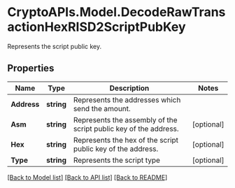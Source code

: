 # CryptoAPIs.Model.DecodeRawTransactionHexRISD2ScriptPubKey
Represents the script public key.

## Properties

Name | Type | Description | Notes
------------ | ------------- | ------------- | -------------
**Address** | **string** | Represents the addresses which send the amount. | 
**Asm** | **string** | Represents the assembly of the script public key of the address. | [optional] 
**Hex** | **string** | Represents the hex of the script public key of the address. | [optional] 
**Type** | **string** | Represents the script type | [optional] 

[[Back to Model list]](../README.md#documentation-for-models) [[Back to API list]](../README.md#documentation-for-api-endpoints) [[Back to README]](../README.md)


